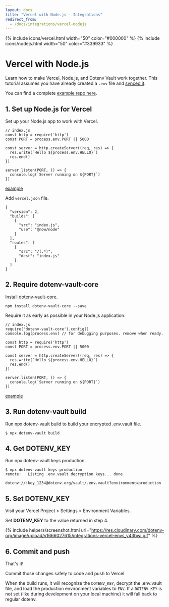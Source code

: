 ```yaml
---
layout: docs
title: "Vercel with Node.js - Integrations"
redirect_from:
  - /docs/integrations/vercel-nodejs
---
```


{% include icons/vercel.html width="50" color="#000000" %}
{% include icons/nodejs.html width="50" color="#339933" %}

# Vercel with Node.js

Learn how to make Vercel, Node.js, and Dotenv Vault work together. This tutorial assumes you have already created a `.env` file and [synced it](/docs/tutorials/sync).

You can find a complete [example repo here](https://github.com/dotenv-org/integration-example-vercel-nodejs).

## 1. Set up Node.js for Vercel

Set up your Node.js app to work with Vercel.

```
// index.js
const http = require('http')
const PORT = process.env.PORT || 5000

const server = http.createServer((req, res) => {
  res.write(`Hello ${process.env.HELLO}`)
  res.end()
})

server.listen(PORT, () => {
  console.log(`Server running on ${PORT}`)
})
```

[example](https://github.com/dotenv-org/integration-example-vercel-nodejs/blob/master/index.js)

Add `vercel.json` file.

```
{
  "version": 2,
  "builds": [
    {
      "src": "index.js",
      "use": "@now/node"
    }
  ],
  "routes": [
    {
      "src": "/(.*)",
      "dest": "index.js"
    }
  ]
}
```

## 2. Require dotenv-vault-core

Install [dotenv-vault-core](https://github.com/dotenv-org/dotenv-vault-core).

```
npm install dotenv-vault-core --save
```

Require it as early as possible in your Node.js application.

```
// index.js
require('dotenv-vault-core').config()
console.log(process.env) // for debugging purposes. remove when ready.

const http = require('http')
const PORT = process.env.PORT || 5000

const server = http.createServer((req, res) => {
  res.write(`Hello ${process.env.HELLO}`)
  res.end()
})

server.listen(PORT, () => {
  console.log(`Server running on ${PORT}`)
})
```

[example](https://github.com/dotenv-org/integration-example-vercel-nodejs/blob/master/index.js)

## 3. Run dotenv-vault build

Run npx dotenv-vault build to build your encrypted .env.vault file.

```
$ npx dotenv-vault build
```

## 4. Get DOTENV_KEY

Run npx dotenv-vault keys production.

```
$ npx dotenv-vault keys production
remote:   Listing .env.vault decryption keys... done

dotenv://:key_1234@dotenv.org/vault/.env.vault?environment=production
```

## 5. Set DOTENV_KEY

Visit your Vercel Project > Settings > Environment Variables.

Set **DOTENV_KEY** to the value returned in step 4.

{% include helpers/screenshot.html url="https://res.cloudinary.com/dotenv-org/image/upload/v1666027615/integrations-vercel-envs_y43bwi.gif" %}

## 6. Commit and push

That's it!

Commit those changes safely to code and push to Vercel.

When the build runs, it will recognize the `DOTENV_KEY`, decrypt the .env.vault file, and load the production environment variables to `ENV`. If a `DOTENV_KEY` is not set (like during development on your local machine) it will fall back to regular dotenv.
